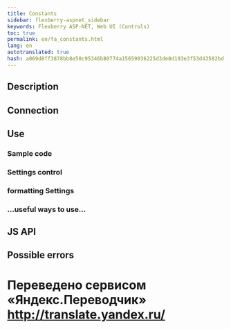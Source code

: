 ```yaml
--- 
title: Constants 
sidebar: flexberry-aspnet_sidebar 
keywords: Flexberry ASP-NET, Web UI (Controls) 
toc: true 
permalink: en/fa_constants.html 
lang: en 
autotranslated: true 
hash: a069d8ff3878bb8e50c95346b80774a15659036225d3de0d193e3f53d43582bd 
--- 
```


## Description 

## Connection 

## Use 

### Sample code 

### Settings control 

### formatting Settings 

### ...useful ways to use... 

## JS API 

## Possible errors 



 # Переведено сервисом «Яндекс.Переводчик» http://translate.yandex.ru/